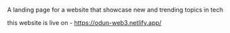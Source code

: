 A landing page for a website that showcase new and trending topics in tech

this website is live on - https://odun-web3.netlify.app/
